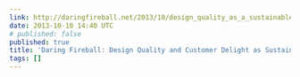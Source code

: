 ```yaml
---
link: http://daringfireball.net/2013/10/design_quality_as_a_sustainable_advantage
date: 2013-10-10 14:40 UTC
# published: false
published: true
title: 'Daring Fireball: Design Quality and Customer Delight as Sustainable Advantages'
tags: []
---
```



